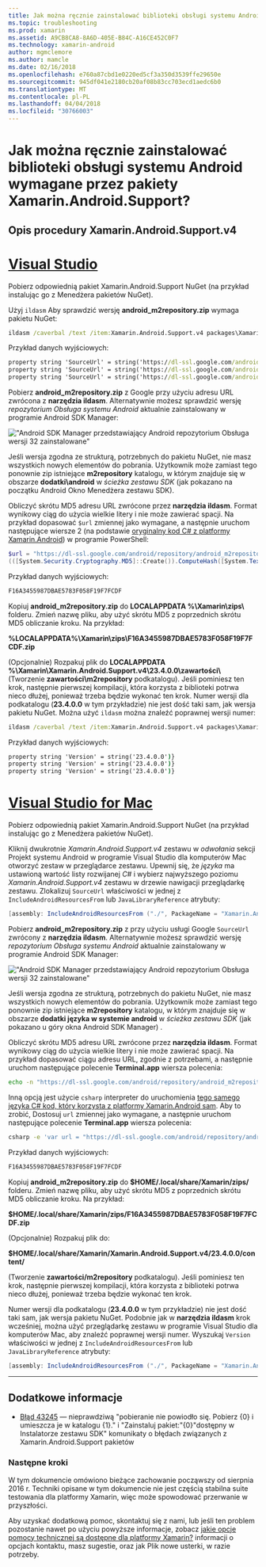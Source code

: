 ```yaml
---
title: Jak można ręcznie zainstalować biblioteki obsługi systemu Android wymagane przez pakiety Xamarin.Android.Support?
ms.topic: troubleshooting
ms.prod: xamarin
ms.assetid: A9CB8CA8-8A6D-405E-B84C-A16CE452C0F7
ms.technology: xamarin-android
author: mgmclemore
ms.author: mamcle
ms.date: 02/16/2018
ms.openlocfilehash: e760a87cbd1e0220ed5cf3a350d3539ffe29650e
ms.sourcegitcommit: 945df041e2180cb20af08b83cc703ecd1aedc6b0
ms.translationtype: MT
ms.contentlocale: pl-PL
ms.lasthandoff: 04/04/2018
ms.locfileid: "30766003"
---
```

# <a name="how-can-i-manually-install-the-android-support-libraries-required-by-the-xamarinandroidsupport-packages"></a>Jak można ręcznie zainstalować biblioteki obsługi systemu Android wymagane przez pakiety Xamarin.Android.Support?

## <a name="example-steps-for-xamarinandroidsupportv4"></a>Opis procedury Xamarin.Android.Support.v4 

# <a name="visual-studiotabvswin"></a>[Visual Studio](#tab/vswin)

Pobierz odpowiednią pakiet Xamarin.Android.Support NuGet (na przykład instalując go z Menedżera pakietów NuGet).

Użyj `ildasm` Aby sprawdzić wersję **android_m2repository.zip** wymaga pakietu NuGet:

```cmd
ildasm /caverbal /text /item:Xamarin.Android.Support.v4 packages\Xamarin.Android.Support.v4.23.4.0.1\lib\MonoAndroid403\Xamarin.Android.Support.v4.dll | findstr SourceUrl
```
Przykład danych wyjściowych:

```cmd
property string 'SourceUrl' = string('https://dl-ssl.google.com/android/repository/android_m2repository_r32.zip')
property string 'SourceUrl' = string('https://dl-ssl.google.com/android/repository/android_m2repository_r32.zip')
property string 'SourceUrl' = string('https://dl-ssl.google.com/android/repository/android_m2repository_r32.zip')
```

Pobierz **android\_m2repository.zip** z Google przy użyciu adresu URL zwrócona z **narzędzia ildasm**. Alternatywnie możesz sprawdzić wersję _repozytorium Obsługa systemu Android_ aktualnie zainstalowany w programie Android SDK Manager:

!["Android SDK Manager przedstawiający Android repozytorium Obsługa wersji 32 zainstalowane"](install-android-support-library-images/sdk-extras.png)

Jeśli wersja zgodna ze strukturą, potrzebnych do pakietu NuGet, nie masz wszystkich nowych elementów do pobrania. Użytkownik może zamiast tego ponownie zip istniejące **m2repository** katalogu, w którym znajduje się w obszarze **dodatki\\android** w _ścieżka zestawu SDK_ (jak pokazano na początku Android Okno Menedżera zestawu SDK).

Obliczyć skrótu MD5 adresu URL zwrócone przez **narzędzia ildasm**. Format wynikowy ciąg do użycia wielkie litery i nie może zawierać spacji. Na przykład dopasować `$url` zmiennej jako wymagane, a następnie uruchom następujące wiersze 2 (na podstawie [oryginalny kod C# z platformy Xamarin.Android](https://github.com/xamarin/xamarin-android/blob/8e8a4dd90f26eb39172876cc52181b6639e20524/src/Xamarin.Android.Build.Tasks/Tasks/GetAdditionalResourcesFromAssemblies.cs#L208)) w programie PowerShell:

```powershell
$url = "https://dl-ssl.google.com/android/repository/android_m2repository_r32.zip"
(([System.Security.Cryptography.MD5]::Create()).ComputeHash([System.Text.Encoding]::UTF8.GetBytes($url)) | %{ $_.ToString("X02") }) -join ""
```
Przykład danych wyjściowych:

```powershell
F16A3455987DBAE5783F058F19F7FCDF
```

Kopiuj **android\_m2repository.zip** do **LOCALAPPDATA %\\Xamarin\\zips\\**  folderu. Zmień nazwę pliku, aby użyć skrótu MD5 z poprzednich skrótu MD5 obliczanie kroku. Na przykład:

**%LOCALAPPDATA%\\Xamarin\\zips\\F16A3455987DBAE5783F058F19F7FCDF.zip**

(Opcjonalnie) Rozpakuj plik do **LOCALAPPDATA %\\Xamarin\\Xamarin.Android.Support.v4\\23.4.0.0\\zawartości\\**  (Tworzenie **zawartości\\m2repository** podkatalogu). Jeśli pominiesz ten krok, następnie pierwszej kompilacji, która korzysta z biblioteki potrwa nieco dłużej, ponieważ trzeba będzie wykonać ten krok.
Numer wersji dla podkatalogu (**23.4.0.0** w tym przykładzie) nie jest dość taki sam, jak wersja pakietu NuGet. Można użyć `ildasm` można znaleźć poprawnej wersji numer:

```cmd
ildasm /caverbal /text /item:Xamarin.Android.Support.v4 packages\Xamarin.Android.Support.v4.23.4.0.1\lib\MonoAndroid403\Xamarin.Android.Support.v4.dll | findstr /C:"string 'Version'"
```
Przykład danych wyjściowych:

```cmd
property string 'Version' = string('23.4.0.0')}
property string 'Version' = string('23.4.0.0')}
property string 'Version' = string('23.4.0.0')}
```

# <a name="visual-studio-for-mactabvsmac"></a>[Visual Studio for Mac](#tab/vsmac)

Pobierz odpowiednią pakiet Xamarin.Android.Support NuGet (na przykład instalując go z Menedżera pakietów NuGet).

Kliknij dwukrotnie _Xamarin.Android.Support.v4_ zestawu w _odwołania_ sekcji Projekt systemu Android w programie Visual Studio dla komputerów Mac otworzyć zestaw w przeglądarce zestawu. Upewnij się, że _języka_ ma ustawioną wartość listy rozwijanej _C#_ i wybierz najwyższego poziomu _Xamarin.Android.Support.v4_ zestawu w drzewie nawigacji przeglądarkę zestawu. Zlokalizuj `SourceUrl` właściwości w jednej z `IncludeAndroidResourcesFrom` lub `JavaLibraryReference` atrybuty:

```csharp
[assembly: IncludeAndroidResourcesFrom ("./", PackageName = "Xamarin.Android.Support.v4", SourceUrl = "https://dl-ssl.google.com/android/repository/android_m2repository_r32.zip", EmbeddedArchive = "m2repository/com/android/support/support-v4/23.4.0/support-v4-23.4.0.aar", Version = "23.4.0.0")]
```

Pobierz **android\_m2repository.zip** z przy użyciu usługi Google `SourceUrl` zwrócony z **narzędzia ildasm**. Alternatywnie możesz sprawdzić wersję _repozytorium Obsługa systemu Android_ aktualnie zainstalowany w programie Android SDK Manager:

!["Android SDK Manager przedstawiający Android repozytorium Obsługa wersji 32 zainstalowane"](install-android-support-library-images/sdk-extras.png)

Jeśli wersja zgodna ze strukturą, potrzebnych do pakietu NuGet, nie masz wszystkich nowych elementów do pobrania. Użytkownik może zamiast tego ponownie zip istniejące **m2repository** katalogu, w którym znajduje się w obszarze **dodatki języka w systemie android** w _ścieżka zestawu SDK_ (jak pokazano u góry okna Android SDK Manager) .

Obliczyć skrótu MD5 adresu URL zwrócone przez **narzędzia ildasm**. Format wynikowy ciąg do użycia wielkie litery i nie może zawierać spacji. Na przykład dopasować ciągu adresu URL, zgodnie z potrzebami, a następnie uruchom następujące polecenie **Terminal.app** wiersza polecenia:

```bash
echo -n "https://dl-ssl.google.com/android/repository/android_m2repository_r32.zip" | md5 | tr '[:lower:]' '[:upper:]'
```

Inną opcją jest użycie `csharp` interpreter do uruchomienia [tego samego języka C# kod, który korzysta z platformy Xamarin.Android sam](https://github.com/xamarin/xamarin-android/blob/8e8a4dd90f26eb39172876cc52181b6639e20524/src/Xamarin.Android.Build.Tasks/Tasks/GetAdditionalResourcesFromAssemblies.cs#L208).
Aby to zrobić, Dostosuj `url` zmiennej jako wymagane, a następnie uruchom następujące polecenie **Terminal.app** wiersza polecenia:

```bash
csharp -e 'var url = "https://dl-ssl.google.com/android/repository/android_m2repository_r32.zip"; string.Concat((System.Security.Cryptography.MD5.Create().ComputeHash(System.Text.Encoding.UTF8.GetBytes(url))).Select(b => b.ToString("X02")))'
```
Przykład danych wyjściowych:

```bash
F16A3455987DBAE5783F058F19F7FCDF
```

Kopiuj **android\_m2repository.zip** do **$HOME/.local/share/Xamarin/zips/** folderu. Zmień nazwę pliku, aby użyć skrótu MD5 z poprzednich skrótu MD5 obliczanie kroku. Na przykład:

**$HOME/.local/share/Xamarin/zips/F16A3455987DBAE5783F058F19F7FCDF.zip**

(Opcjonalnie) Rozpakuj plik do: 

**$HOME/.local/share/Xamarin/Xamarin.Android.Support.v4/23.4.0.0/content/**

(Tworzenie **zawartości/m2repository** podkatalogu). Jeśli pominiesz ten krok, następnie pierwszej kompilacji, która korzysta z biblioteki potrwa nieco dłużej, ponieważ trzeba będzie wykonać ten krok.

Numer wersji dla podkatalogu (**23.4.0.0** w tym przykładzie) nie jest dość taki sam, jak wersja pakietu NuGet. Podobnie jak w **narzędzia ildasm** krok wcześniej, można użyć przeglądarkę zestawu w programie Visual Studio dla komputerów Mac, aby znaleźć poprawnej wersji numer. Wyszukaj `Version` właściwości w jednej z `IncludeAndroidResourcesFrom` lub `JavaLibraryReference` atrybuty:

```csharp
[assembly: IncludeAndroidResourcesFrom ("./", PackageName = "Xamarin.Android.Support.v4", SourceUrl = "https://dl-ssl.google.com/android/repository/android_m2repository_r32.zip", EmbeddedArchive = "m2repository/com/android/support/support-v4/23.4.0/support-v4-23.4.0.aar", Version = "23.4.0.0")]
```

-----


## <a name="additional-references"></a>Dodatkowe informacje

- [Błąd 43245](https://bugzilla.xamarin.com/show_bug.cgi?id=43245) — nieprawdziwą "pobieranie nie powiodło się. Pobierz {0} i umieszcza je w katalogu {1}." i "Zainstaluj pakiet:"{0}"dostępny w Instalatorze zestawu SDK" komunikaty o błędach związanych z Xamarin.Android.Support pakietów

### <a name="next-steps"></a>Następne kroki

W tym dokumencie omówiono bieżące zachowanie począwszy od sierpnia 2016 r. Techniki opisane w tym dokumencie nie jest częścią stabilna suite testowania dla platformy Xamarin, więc może spowodować przerwanie w przyszłości.

Aby uzyskać dodatkową pomoc, skontaktuj się z nami, lub jeśli ten problem pozostanie nawet po użyciu powyższe informacje, zobacz [jakie opcje pomocy technicznej są dostępne dla platformy Xamarin?](~/cross-platform/troubleshooting/support-options.md) informacji o opcjach kontaktu, masz sugestie, oraz jak Plik nowe usterki, w razie potrzeby.

